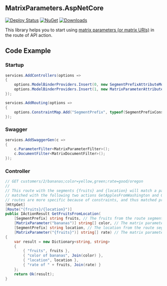 ## MatrixParameters.AspNetCore

[![Deploy Status](https://github.com/EdwOK/MatrixParameters.AspNetCore/.github/workflows/cicd.yml/badge.svg)](https://github.com/EdwOK/MatrixParameters.AspNetCore/.github/workflows/cicd.yml)
[![NuGet](https://img.shields.io/nuget/v/MatrixParameters.AspNetCore.svg)](https://www.nuget.org/packages/MatrixParameters.AspNetCore)
[![Downloads](https://img.shields.io/nuget/dt/MatrixParameters.AspNetCore.svg)](https://www.nuget.org/packages/MatrixParameters.AspNetCore/)

This library helps you to start using [matrix parameters (or matrix URIs)](http://www.w3.org/DesignIssues/MatrixURIs.html) in the route of API action.

## Code Example

### Startup
```csharp
services.AddControllers(options =>
{
    options.ModelBinderProviders.Insert(0, new SegmentPrefixAttributeModelBinderProvider());
    options.ModelBinderProviders.Insert(1, new MatrixParameterAttributeModelBinderProvider());
});

services.AddRouting(options =>
{
    options.ConstraintMap.Add("SegmentPrefix", typeof(SegmentPrefixConstraint));
});
```

### Swagger
```csharp
services.AddSwaggerGen(c =>
{
    c.ParameterFilter<MatrixParameterFilter>();
    c.DocumentFilter<MatrixDocumentFilter>();
});
```

### Controller
```csharp
// GET customers/2/bananas;color=yellow,green;rate=good/oregon
//
// This route with the segments {fruits} and {location} will match a path with two segments if they are not 
// matched with the following two actions GetApplesFromWashington and GetApplesFromLocation. Both of their 
// routes are more specific because of constraints, and thus matched prior to this.
[HttpGet]
[Route("{fruits}/{location}")]
public IActionResult GetFruitsFromLocation(
    [SegmentPrefix] string fruits, // The fruits from the route segment {fruits}.
    [MatrixParameter("bananas")] string[] color, // The matrix parameter color from the segment starting with "bananas". It is matched only if the fruits is "apples".
    [SegmentPrefix] string location, // The location from the route segment {location}.
    [MatrixParameter("{fruits}")] string[] rate) // The matrix parameter rate from the route segment "{fruits}".
{
    var result = new Dictionary<string, string>
    {
        { "fruits", fruits },
        { "color of bananas", Join(color) },
        { "location", location },
        { "rate of " + fruits, Join(rate) }
    };
    return Ok(result);
}
```
